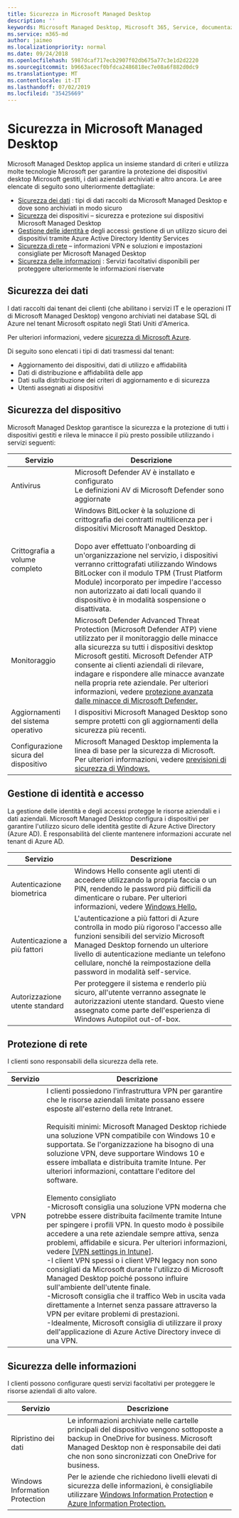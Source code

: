 ```yaml
---
title: Sicurezza in Microsoft Managed Desktop
description: ''
keywords: Microsoft Managed Desktop, Microsoft 365, Service, documentazione
ms.service: m365-md
author: jaimeo
ms.localizationpriority: normal
ms.date: 09/24/2018
ms.openlocfilehash: 5987dcaf717ecb2907f02db675a77c3e1d2d2220
ms.sourcegitcommit: b9663acecf0bfdca2486818ec7e08a6f882d0dc9
ms.translationtype: MT
ms.contentlocale: it-IT
ms.lasthandoff: 07/02/2019
ms.locfileid: "35425669"
---
```

# <a name="security-in-microsoft-managed-desktop"></a>Sicurezza in Microsoft Managed Desktop

<!--Security, also Onboarding doc: data handling/store, privileged account access -->

Microsoft Managed Desktop applica un insieme standard di criteri e utilizza molte tecnologie Microsoft per garantire la protezione dei dispositivi desktop Microsoft gestiti, i dati aziendali archiviati e altro ancora. Le aree elencate di seguito sono ulteriormente dettagliate:  

- [Sicurezza dei dati](#data-security) : tipi di dati raccolti da Microsoft Managed Desktop e dove sono archiviati in modo sicuro
- [Sicurezza](#device-security) dei dispositivi – sicurezza e protezione sui dispositivi Microsoft Managed Desktop
- [Gestione delle identità e](#identity-and-access-management) degli accessi: gestione di un utilizzo sicuro dei dispositivi tramite Azure Active Directory Identity Services
- [Sicurezza di rete](#network-security) – informazioni VPN e soluzioni e impostazioni consigliate per Microsoft Managed Desktop
- [Sicurezza delle informazioni](#information-security) : Servizi facoltativi disponibili per proteggere ulteriormente le informazioni riservate 

## <a name="data-security"></a>Sicurezza dei dati

I dati raccolti dai tenant dei clienti (che abilitano i servizi IT e le operazioni IT di Microsoft Managed Desktop) vengono archiviati nei database SQL di Azure nel tenant Microsoft ospitato negli Stati Uniti d'America.

Per ulteriori informazioni, vedere [sicurezza di Microsoft Azure](https://docs.microsoft.com/azure/security/azure-database-security-overview).

Di seguito sono elencati i tipi di dati trasmessi dal tenant:

- Aggiornamento dei dispositivi, dati di utilizzo e affidabilità
- Dati di distribuzione e affidabilità delle app
- Dati sulla distribuzione dei criteri di aggiornamento e di sicurezza
- Utenti assegnati ai dispositivi



## <a name="device-security"></a>Sicurezza del dispositivo

Microsoft Managed Desktop garantisce la sicurezza e la protezione di tutti i dispositivi gestiti e rileva le minacce il più presto possibile utilizzando i servizi seguenti:

Servizio | Descrizione
--- | ---
Antivirus | Microsoft Defender AV è installato e configurato<br>Le definizioni AV di Microsoft Defender sono aggiornate
Crittografia a volume completo |    Windows BitLocker è la soluzione di crittografia dei contratti multilicenza per i dispositivi Microsoft Managed Desktop.<br><br>Dopo aver effettuato l'onboarding di un'organizzazione nel servizio, i dispositivi verranno crittografati utilizzando Windows BitLocker con il modulo TPM (Trust Platform Module) incorporato per impedire l'accesso non autorizzato ai dati locali quando il dispositivo è in modalità sospensione o disattivata. 
Monitoraggio |    Microsoft Defender Advanced Threat Protection (Microsoft Defender ATP) viene utilizzato per il monitoraggio delle minacce alla sicurezza su tutti i dispositivi desktop Microsoft gestiti. Microsoft Defender ATP consente ai clienti aziendali di rilevare, indagare e rispondere alle minacce avanzate nella propria rete aziendale. Per ulteriori informazioni, vedere [protezione avanzata dalle minacce di Microsoft Defender.](https://docs.microsoft.com/windows/threat-protection/windows-defender-atp/windows-defender-advanced-threat-protection) 
Aggiornamenti del sistema operativo |  I dispositivi Microsoft Managed Desktop sono sempre protetti con gli aggiornamenti della sicurezza più recenti.
Configurazione sicura del dispositivo |   Microsoft Managed Desktop implementa la linea di base per la sicurezza di Microsoft. Per ulteriori informazioni, vedere [previsioni di sicurezza di Windows.](https://docs.microsoft.com/windows/security/threat-protection/windows-security-baselines)



## <a name="identity-and-access-management"></a>Gestione di identità e accesso

La gestione delle identità e degli accessi protegge le risorse aziendali e i dati aziendali. Microsoft Managed Desktop configura i dispositivi per garantire l'utilizzo sicuro delle identità gestite di Azure Active Directory (Azure AD). È responsabilità del cliente mantenere informazioni accurate nel tenant di Azure AD. 

Servizio | Descrizione
--- | ---
Autenticazione biometrica |  Windows Hello consente agli utenti di accedere utilizzando la propria faccia o un PIN, rendendo le password più difficili da dimenticare o rubare. Per ulteriori informazioni, vedere [Windows Hello.](https://docs.microsoft.com/windows-hardware/design/device-experiences/windows-hello)
Autenticazione a più fattori | L'autenticazione a più fattori di Azure controlla in modo più rigoroso l'accesso alle funzioni sensibili del servizio Microsoft Managed Desktop fornendo un ulteriore livello di autenticazione mediante un telefono cellulare, nonché la reimpostazione della password in modalità self-service. 
Autorizzazione utente standard |  Per proteggere il sistema e renderlo più sicuro, all'utente verranno assegnate le autorizzazioni utente standard. Questo viene assegnato come parte dell'esperienza di Windows Autopilot out-of-box.



## <a name="network-security"></a>Protezione di rete

I clienti sono responsabili della sicurezza della rete. 

Servizio | Descrizione
--- | ---
VPN | I clienti possiedono l'infrastruttura VPN per garantire che le risorse aziendali limitate possano essere esposte all'esterno della rete Intranet.<br><br>Requisiti minimi: Microsoft Managed Desktop richiede una soluzione VPN compatibile con Windows 10 e supportata. Se l'organizzazione ha bisogno di una soluzione VPN, deve supportare Windows 10 e essere imballata e distribuita tramite Intune. Per ulteriori informazioni, contattare l'editore del software.<br><br>Elemento consigliato<br>-Microsoft consiglia una soluzione VPN moderna che potrebbe essere distribuita facilmente tramite Intune per spingere i profili VPN. In questo modo è possibile accedere a una rete aziendale sempre attiva, senza problemi, affidabile e sicura. Per ulteriori informazioni, vedere [[VPN settings in Intune]](https://docs.microsoft.com/intune/vpn-settings-configure).<br>-I client VPN spessi o i client VPN legacy non sono consigliati da Microsoft durante l'utilizzo di Microsoft Managed Desktop poiché possono influire sull'ambiente dell'utente finale.<br>-Microsoft consiglia che il traffico Web in uscita vada direttamente a Internet senza passare attraverso la VPN per evitare problemi di prestazioni.<br>-Idealmente, Microsoft consiglia di utilizzare il proxy dell'applicazione di Azure Active Directory invece di una VPN.


## <a name="information-security"></a>Sicurezza delle informazioni

I clienti possono configurare questi servizi facoltativi per proteggere le risorse aziendali di alto valore. 

Servizio | Descrizione
--- | ---
Ripristino dei dati  | Le informazioni archiviate nelle cartelle principali del dispositivo vengono sottoposte a backup in OneDrive for business. Microsoft Managed Desktop non è responsabile dei dati che non sono sincronizzati con OneDrive for business. 
Windows Information Protection |    Per le aziende che richiedono livelli elevati di sicurezza delle informazioni, è consigliabile utilizzare [Windows Information Protection](https://docs.microsoft.com/windows/threat-protection/windows-information-protection/protect-enterprise-data-using-wip) e [Azure Information Protection.](https://www.microsoft.com/cloud-platform/azure-information-protection) 

